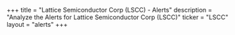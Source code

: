 +++
title = "Lattice Semiconductor Corp (LSCC) - Alerts"
description = "Analyze the Alerts for Lattice Semiconductor Corp (LSCC)"
ticker = "LSCC"
layout = "alerts"
+++

